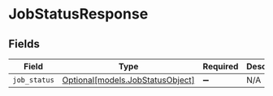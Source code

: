 # JobStatusResponse


## Fields

| Field                                                            | Type                                                             | Required                                                         | Description                                                      |
| ---------------------------------------------------------------- | ---------------------------------------------------------------- | ---------------------------------------------------------------- | ---------------------------------------------------------------- |
| `job_status`                                                     | [Optional[models.JobStatusObject]](../models/jobstatusobject.md) | :heavy_minus_sign:                                               | N/A                                                              |